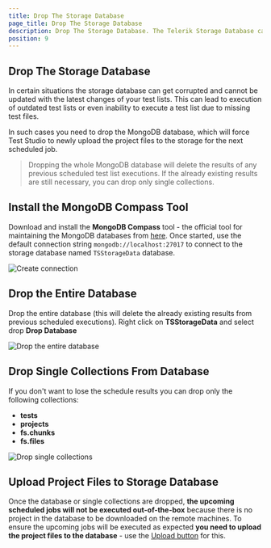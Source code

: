 ```yaml
---
title: Drop The Storage Database
page_title: Drop The Storage Database
description: Drop The Storage Database. The Telerik Storage Database cannot be accessed. Telerik Storage database gets corrupted. This can lead to execution of outdated test lists or even inability to execute a test list. Unable to find test file.  
position: 9
---
```

## Drop The Storage Database

In certain situations the storage database can get corrupted and cannot be updated with the latest changes of your test lists. This can lead to execution of outdated test lists or even inability to execute a test list due to missing test files. 

In such cases you need to drop the MongoDB database, which will force Test Studio to newly upload the project files to the storage for the next scheduled job.

> Dropping the whole MongoDB database will delete the results of any previous scheduled test list executions. If the already existing results are still necessary, you can drop only single collections.

## Install the MongoDB Compass Tool

Download and install the **MongoDB Compass** tool - the official tool for maintaining the MongoDB databases from <a href="https://www.mongodb.com/try/download/compass" target="_blank">here</a>. Once started, use the default connection string `mongodb://localhost:27017` to connect to the storage database named `TSStorageData` database. 

![Create connection][1]

## Drop the Entire Database

Drop the entire database (this will delete the already existing results from previous scheduled executions). Right click on **TSStorageData** and select drop **Drop Database**

![Drop the entire database][2]

## Drop Single Collections From Database

If you don't want to lose the schedule results you can drop only the following collections: 

- **tests**
- **projects**
- **fs.chunks**
- **fs.files**

![Drop single collections][3]

## Upload Project Files to Storage Database 

Once the database or single collections are dropped, __the upcoming scheduled jobs will not be executed out-of-the-box__ because there is no project in the database to be downloaded on the remote machines. To ensure the upcoming jobs will be executed as expected __you need to upload the project files to the database__ - use the <a href="/automated-tests/scheduling/upload-latest-files" target="_blank">Upload button</a> for this.

[1]: /img/knowledge-base/scheduling-kb/drop-storage-database/fig1.png
[2]: /img/knowledge-base/scheduling-kb/drop-storage-database/fig2.png
[3]: /img/knowledge-base/scheduling-kb/drop-storage-database/fig3.png